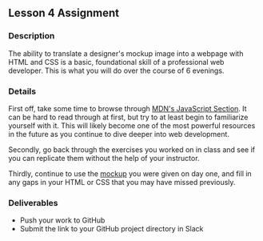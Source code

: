 ## Lesson 4 Assignment

### Description

The ability to translate a designer's mockup image into a webpage with HTML and CSS is a basic, foundational skill of a professional web developer. This is what you will do over the course of 6 evenings.

### Details

First off, take some time to browse through [MDN's JavaScript Section](https://developer.mozilla.org/en-US/docs/Web/JavaScript). It can be hard to read through at first, but try to at least begin to familiarize yourself with it. This will likely become one of the most powerful resources in the future as you continue to dive deeper into web development.

Secondly, go back through the exercises you worked on in class and see if you can replicate them without the help of your instructor.

Thirdly, continue to use the [mockup](./images/day-1-mockup.jpg) you were given on day one, and fill in any gaps in your HTML or CSS that you may have missed previously.

### Deliverables

* Push your work to GitHub
* Submit the link to your GitHub project directory in Slack

